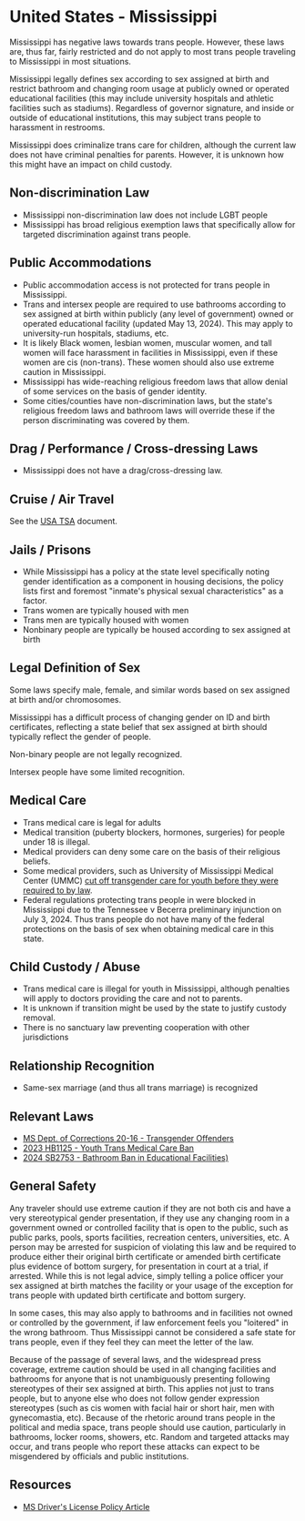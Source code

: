 # United States - Mississippi

Mississippi has negative laws towards trans people. However, these laws
are, thus far, fairly restricted and do not apply to most
trans people traveling to Mississippi in most situations.

Mississippi legally defines sex according to sex assigned at birth and
restrict bathroom and changing room usage at publicly owned or operated
educational facilities (this may include university hospitals and athletic
facilities such as stadiums). Regardless of governor signature, and
inside or outside of educational institutions, this may subject trans people
to harassment in restrooms.

Mississippi does criminalize trans care for children, although the current
law does not have criminal penalties for parents.  However, it is unknown
how this might have an impact on child custody.

## Non-discrimination Law

 * Mississippi non-discrimination law does not include LGBT people
 * Mississippi has broad religious exemption laws that specifically
   allow for targeted discrimination against trans people.

## Public Accommodations

 * Public accommodation access is not protected for trans people in
   Mississippi.
 * Trans and intersex people are required to use bathrooms according to
   sex assigned at birth within publicly (any level of government) owned
   or operated educational facility (updated May 13, 2024). This may
   apply to university-run hospitals, stadiums, etc.
 * It is likely Black women, lesbian women, muscular women, and tall
   women will face harassment in facilities in Mississippi, even if these women
   are cis (non-trans).  These women should also use extreme caution in
   Mississippi.
 * Mississippi has wide-reaching religious freedom laws that allow denial of
   some services on the basis of gender identity.
 * Some cities/counties have non-discrimination laws, but the state's
   religious freedom laws and bathroom laws will override these if the
   person discriminating was covered by them.

## Drag / Performance / Cross-dressing Laws

 * Mississippi does not have a drag/cross-dressing law.

## Cruise / Air Travel

See the [USA TSA](notes/tsa.md) document.

## Jails / Prisons

 * While Mississippi has a policy at the state level specifically noting
   gender identification as a component in housing decisions, the policy
   lists first and foremost "inmate's physical sexual characteristics"
   as a factor.
 * Trans women are typically housed with men
 * Trans men are typically housed with women
 * Nonbinary people are typically be housed according to sex
   assigned at birth

## Legal Definition of Sex

Some laws specify male, female, and similar words based on sex assigned
at birth and/or chromosomes.

Mississippi has a difficult process of changing gender on ID and birth
certificates, reflecting a state belief that sex assigned at birth
should typically reflect the gender of people.

Non-binary people are not legally recognized.

Intersex people have some limited recognition.

## Medical Care

 * Trans medical care is legal for adults
 * Medical transition (puberty blockers, hormones, surgeries) for people
   under 18 is illegal.
 * Medical providers can deny some care on the basis of their religious
   beliefs.
 * Some medical providers, such as University of Mississippi Medical
   Center (UMMC) [cut off transgender care for youth before they were
   required to by
   law](https://mississippitoday.org/2023/04/26/facing-political-pressure-ummc-cut-care-to-trans-kids-before-the-legislature-banned-doing-so-emails-show/).
 * Federal regulations protecting trans people in were blocked in
   Mississippi due to the Tennessee v Becerra preliminary injunction on
   July 3, 2024. Thus trans people do not have many of the federal
   protections on the basis of sex when obtaining medical care in this
   state.

## Child Custody / Abuse

 * Trans medical care is illegal for youth in Mississippi, although
   penalties will apply to doctors providing the care and not to parents.
 * It is unknown if transition might be used by the state to justify
   custody removal.
 * There is no sanctuary law preventing cooperation with other
   jurisdictions
 
## Relationship Recognition

 * Same-sex marriage (and thus all trans marriage) is recognized

## Relevant Laws

 * [MS Dept. of Corrections 20-16 - Transgender Offenders](https://lgbtqbar.org/wp-content/uploads/sites/6/sites/8/2022/12/20-16-1.pdf)
 * [2023 HB1125 - Youth Trans Medical Care Ban](https://legiscan.com/MS/text/HB1125/id/2715321)
 * [2024 SB2753 - Bathroom Ban in Educational Facilities)](https://legiscan.com/MS/bill/SB2753/2024)

## General Safety

Any traveler should use extreme caution if they are not both cis and
have a very stereotypical gender presentation, if they use
any changing room in a government owned or controlled facility that is
open to the public, such as public parks, pools, sports facilities,
recreation centers, universities, etc.  A person may be arrested for
suspicion of violating this law and be required to produce either their
original birth certificate or amended birth certificate plus evidence of
bottom surgery, for presentation in court at a trial, if arrested.
While this is not legal advice, simply telling a police officer your sex
assigned at birth matches the facility or your usage of the exception
for trans people with updated birth certificate and bottom surgery.

In some cases, this may also apply to bathrooms and in facilities not
owned or controlled by the government, if law enforcement feels you
"loitered" in the wrong bathroom.  Thus Mississippi cannot be considered a safe
state for trans people, even if they feel they can meet the letter of
the law.

Because of the passage of several laws, and the widespread press
coverage, extreme caution should be used in all changing facilities and
bathrooms for anyone that is not unambiguously presenting following
stereotypes of their sex assigned at birth. This applies not just to
trans people, but to anyone else who does not follow gender expression
stereotypes (such as cis women with facial hair or short hair, men with
gynecomastia, etc).  Because of the rhetoric around trans people in the
political and media space, trans people should use caution, particularly
in bathrooms, locker rooms, showers, etc.  Random and targeted attacks
may occur, and trans people who report these attacks can expect to be
misgendered by officials and public institutions.

## Resources

 * [MS Driver's License Policy Article](https://www.jacksonfreepress.com/news/2021/nov/05/mississippi-backtracks-gender-policy-drivers-licen/)
